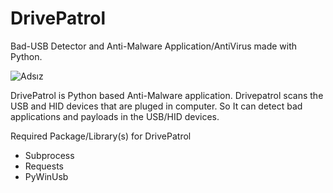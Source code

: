 # DrivePatrol
Bad-USB Detector and Anti-Malware Application/AntiVirus made with Python.

![Adsız](https://github.com/Elexs1zz/DrivePatrol/assets/139502497/bc26a972-7a91-4481-8627-c73960e1e19a)

DrivePatrol is Python based Anti-Malware application. Drivepatrol scans the USB and HID devices that are pluged in computer.
So It can detect bad applications and payloads in the USB/HID devices.


Required Package/Library(s) for DrivePatrol

- Subprocess
- Requests
- PyWinUsb

